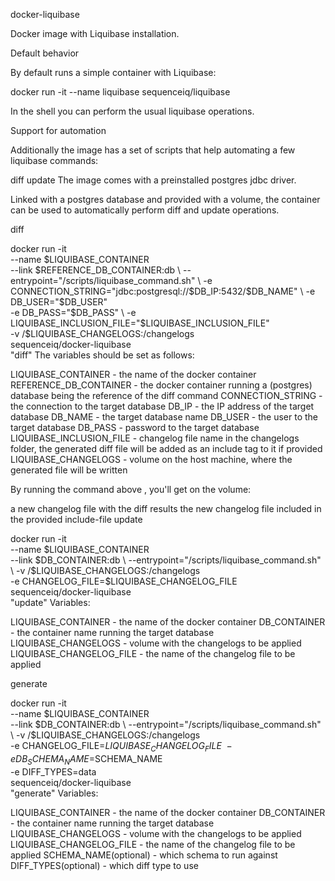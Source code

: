 docker-liquibase

Docker image with Liquibase installation.

Default behavior

By default runs a simple container with Liquibase:

docker run -it --name liquibase sequenceiq/liquibase

In the shell you can perform the usual liquibase operations.

Support for automation

Additionally the image has a set of scripts that help automating a few liquibase commands:

diff
update
The image comes with a preinstalled postgres jdbc driver.

Linked with a postgres database and provided with a volume, the container can be used to automatically perform diff and update operations.

diff

docker run -it \
--name $LIQUIBASE_CONTAINER \
--link $REFERENCE_DB_CONTAINER:db \
--entrypoint="/scripts/liquibase_command.sh" \
-e CONNECTION_STRING="jdbc:postgresql://$DB_IP:5432/$DB_NAME" \
-e DB_USER="$DB_USER" \
-e DB_PASS="$DB_PASS" \
-e LIQUIBASE_INCLUSION_FILE="$LIQUIBASE_INCLUSION_FILE" \
-v /$LIQUIBASE_CHANGELOGS:/changelogs \
sequenceiq/docker-liquibase \
"diff"
The variables should be set as follows:

LIQUIBASE_CONTAINER - the name of the docker container
REFERENCE_DB_CONTAINER - the docker container running a (postgres) database being the reference of the diff command
CONNECTION_STRING - the connection to the target database
DB_IP - the IP address of the target database
DB_NAME - the target database name
DB_USER - the user to the target database
DB_PASS - password to the target database
LIQUIBASE_INCLUSION_FILE - changelog file name in the changelogs folder, the generated diff file will be added as an include tag to it if provided
LIQUIBASE_CHANGELOGS - volume on the host machine, where the generated file will be written

By running the command above , you'll get on the volume:

a new changelog file with the diff results
the new changelog file included in the provided include-file
update

docker run -it \
--name $LIQUIBASE_CONTAINER \
--link $DB_CONTAINER:db \
--entrypoint="/scripts/liquibase_command.sh" \
-v /$LIQUIBASE_CHANGELOGS:/changelogs \
-e CHANGELOG_FILE=$LIQUIBASE_CHANGELOG_FILE \
sequenceiq/docker-liquibase\
"update"
Variables:

LIQUIBASE_CONTAINER - the name of the docker container
DB_CONTAINER - the container name running the target database
LIQUIBASE_CHANGELOGS - volume with the changelogs to be applied
LIQUIBASE_CHANGELOG_FILE - the name of the changelog file to be applied

generate

docker run -it \
--name $LIQUIBASE_CONTAINER \
--link $DB_CONTAINER:db \
--entrypoint="/scripts/liquibase_command.sh" \
-v /$LIQUIBASE_CHANGELOGS:/changelogs \
-e CHANGELOG_FILE=$LIQUIBASE_CHANGELOG_FILE \
-e DB_SCHEMA_NAME=$SCHEMA_NAME \
-e DIFF_TYPES=data \
sequenceiq/docker-liquibase\
"generate"
Variables:

LIQUIBASE_CONTAINER - the name of the docker container DB_CONTAINER - the container name running the target database LIQUIBASE_CHANGELOGS - volume with the changelogs to be applied LIQUIBASE_CHANGELOG_FILE - the name of the changelog file to be applied SCHEMA_NAME(optional) - which schema to run against DIFF_TYPES(optional) - which diff type to use
